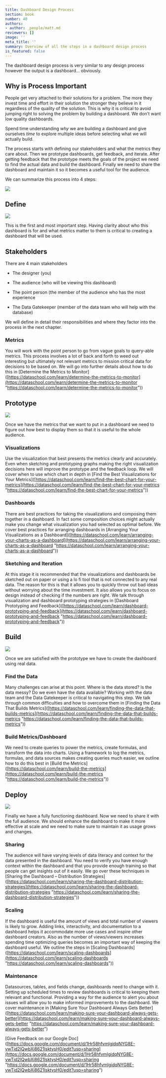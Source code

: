 ```yaml
---
title: Dashboard Design Process
section: book
number: 40
authors:
- author: _people/matt.md
reviewers: []
image: ''
meta_title: ''
summary: Overview of all the steps in a dashboard design process
is_featured: false
---
```

The dashboard design process is very similar to any design process however the output is a dashboard… obviously.

## Why is Process Important

People get very attached to their solutions for a problem. The more they invest time and effort in their solution the stronger they believe in it regardless of the quality of the solution. This is why it is critical to avoid jumping right to solving the problem by building a dashboard. We don’t want low quality dashboards.

Spend time understanding _why_ we are building a dashboard and give ourselves _time_ to explore multiple ideas before selecting what we will actually build.

The process starts with defining our stakeholders and what the metrics they care about. Then we prototype dashboards, get feedback, and iterate. After getting feedback that the prototype meets the goals of the project we need to find the actual data and build the dashboard. Finally we need to share the dashboard and maintain it so it becomes a useful tool for the audience.

We can summarize this process into 4 steps:

![](/assets/images/how-to-design-a-dashboard/dashboard-design-process/dash-design-process-overview.jpg)

## Define

![](/assets/images/how-to-design-a-dashboard/dashboard-design-process/dash-design-define-audience.jpg)

This is the first and most important step. Having clarity about who this dashboard is for and what metrics matter to them is critical to creating a dashboard that will be used.

## Stakeholders

There are 4 main stakeholders

*   The designer (you)

*   The audience (who will be viewing this dashboard)

*   The point person (the member of the audience who has the most experience

*   The Data Gatekeeper (member of the data team who will help with the database)

We will define in detail their responsibilities and where they factor into the process in the next chapter.

### Metrics

You will work with the point person to go from vague goals to query-able metrics. This process involves a lot of back and forth to weed out interesting but ultimately not relevant metrics to mission critical data for decisions to be based on. We will go into further details about how to do this in [Determine the Metrics to Monitor]([https://dataschool.com/learn/determine-the-metrics-to-monitor](https://dataschool.com/learn/determine-the-metrics-to-monitor "https://dataschool.com/learn/determine-the-metrics-to-monitor"))

## Prototype

![](/assets/images/how-to-design-a-dashboard/dashboard-design-process/dash-design-prototype.jpg)

Once we have the metrics that we want to put in a dashboard we need to figure out how best to display them so that it is useful to the whole audience.

### Visualizations

Use the visualization that best presents the metrics clearly and accurately. Even when sketching and prototyping graphs making the right visualization decisions here will improve the prototype and the feedback loop. We will cover when to use which chart in depth in [Find the Best Visualizations for Your Metrics]([https://dataschool.com/learn/find-the-best-chart-for-your-metrics](https://dataschool.com/learn/find-the-best-chart-for-your-metrics "https://dataschool.com/learn/find-the-best-chart-for-your-metrics"))

### Dashboards

There are best practices for taking the visualizations and composing them together in a dashboard. In fact some composition choices might actually make you change what visualization you had selected as optimal before. We cover best practices for arranging dashboards in [Arranging Your Visualizations as a Dashboard\]([https://dataschool.com/learn/arranging-your-charts-as-a-dashboard](https://dataschool.com/learn/arranging-your-charts-as-a-dashboard "https://dataschool.com/learn/arranging-your-charts-as-a-dashboard"))

### Sketching and Iteration

At this stage it is recommended that the visualizations and dashboards be sketched out on paper or using a lo fi tool that is not connected to any real data. The reason for this is that it allows you to quickly throw out bad ideas without worrying about the time investment. It also allows you to focus on design instead of checking if the numbers are right. We talk through visualization and dashboard prototyping strategies in [Dashboard Prototyping and Feedback\]([https://dataschool.com/learn/dashboard-prototyping-and-feedback](https://dataschool.com/learn/dashboard-prototyping-and-feedback "https://dataschool.com/learn/dashboard-prototyping-and-feedback"))

## Build

![](/assets/images/how-to-design-a-dashboard/dashboard-design-process/dash-desig-build.jpg)

Once we are satisfied with the prototype we have to create the dashboard using real data.

### Find the Data

Many challenges can arise at this point. Where is the data stored? Is the data messy? Do we even have the data available? Working with the data team and the Data Gatekeeper is critical to navigating this step. We talk through common difficulties and how to overcome them in [Finding the Data That Builds Metrics]([https://dataschool.com/learn/finding-the-data-that-builds-metrics](https://dataschool.com/learn/finding-the-data-that-builds-metrics "https://dataschool.com/learn/finding-the-data-that-builds-metrics"))

### Build Metrics/Dashboard

We need to create queries to power the metrics, create formulas, and transform the data into charts. Using a framework to log the metrics, formulas, and data sources makes creating queries much easier, we outline how to do this best in [Build the Metrics]([https://dataschool.com/learn/build-the-metrics](https://dataschool.com/learn/build-the-metrics "https://dataschool.com/learn/build-the-metrics"))

## Deploy

![](/assets/images/how-to-design-a-dashboard/dashboard-design-process/dash-design-deploy.png)

Finally we have a fully functioning dashboard. Now we need to share it with the full audience. We should enhance the dashboard to make it more effective at scale and we need to make sure to maintain it as usage grows and changes.

### Sharing

The audience will have varying levels of data literacy and context for the data presented in the dashboard. You need to verify you have enough context within the dashboard and that you provide enough training so that people can get insights out of it easily. We go over these techniques in [Sharing the Dashboard – Distribution Strategies]([https://dataschool.com/learn/sharing-the-dashboard-distribution-strategies](https://dataschool.com/learn/sharing-the-dashboard-distribution-strategies "https://dataschool.com/learn/sharing-the-dashboard-distribution-strategies"))

### Scaling

If the dashboard is useful the amount of views and total number of viewers is likely to grow. Adding links, interactivity, and documentation to a dashboard helps it accommodate more use cases and inspire other dashboard creators. Also as the number of views/viewers increases spending time optimizing queries becomes an important way of keeping the dashboard useful. We outline the steps in [Scaling Dashboards]([https://dataschool.com/learn/scaling-dashboards](https://dataschool.com/learn/scaling-dashboards "https://dataschool.com/learn/scaling-dashboards"))

### Maintenance

Datasources, tables, and fields change, dashboards need to change with it. Setting up scheduled times to review dashboards is critical to keeping them relevant and functional. Providing a way for the audience to alert you about issues will allow you to make informed improvements to the dashboard. We cover maintenance in [Making Sure Your Dashboard Always Gets Better]([https://dataschool.com/learn/making-sure-your-dashboard-always-gets-better](https://dataschool.com/learn/making-sure-your-dashboard-always-gets-better "https://dataschool.com/learn/making-sure-your-dashboard-always-gets-better")

[Give Feedback on our Google Doc]([https://docs.google.com/document/d/1Hr58hfvmlgidqNYG8E-vwTid2lQwbXi8621lsktysH0/edit?usp=sharing](https://docs.google.com/document/d/1Hr58hfvmlgidqNYG8E-vwTid2lQwbXi8621lsktysH0/edit?usp=sharing "https://docs.google.com/document/d/1Hr58hfvmlgidqNYG8E-vwTid2lQwbXi8621lsktysH0/edit?usp=sharing")
